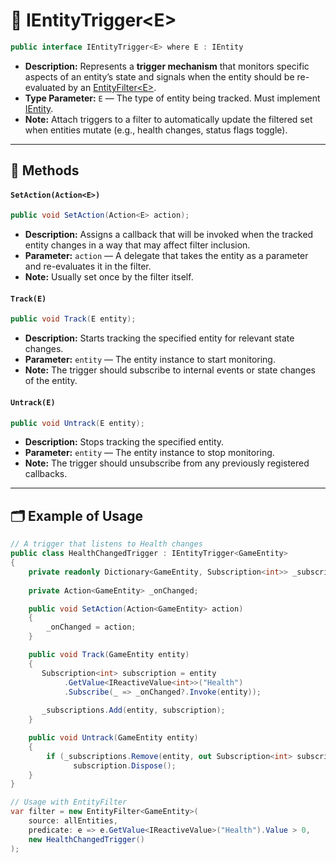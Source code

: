 # 🧩 IEntityTrigger\<E>

```csharp
public interface IEntityTrigger<E> where E : IEntity
```

- **Description:** Represents a **trigger mechanism** that monitors specific aspects of an entity’s state and signals
  when the entity should be re-evaluated by an [EntityFilter\<E>](EntityFilter%601.md).
- **Type Parameter:** `E` — The type of entity being tracked. Must implement [IEntity](../Entities/IEntity.md).
- **Note:** Attach triggers to a filter to automatically update the filtered set when entities mutate (e.g., health
  changes, status flags toggle).

---

## 🏹 Methods

#### `SetAction(Action<E>)`

```csharp
public void SetAction(Action<E> action);
```

- **Description:** Assigns a callback that will be invoked when the tracked entity changes in a way that may affect
  filter inclusion.
- **Parameter:** `action` — A delegate that takes the entity as a parameter and re-evaluates it in the filter.
- **Note:** Usually set once by the filter itself.

#### `Track(E)`

```csharp
public void Track(E entity);
```

- **Description:** Starts tracking the specified entity for relevant state changes.
- **Parameter:** `entity` — The entity instance to start monitoring.
- **Note:** The trigger should subscribe to internal events or state changes of the entity.

#### `Untrack(E)`

```csharp
public void Untrack(E entity);
```

- **Description:** Stops tracking the specified entity.
- **Parameter:** `entity` — The entity instance to stop monitoring.
- **Note:** The trigger should unsubscribe from any previously registered callbacks.

---

## 🗂 Example of Usage

```csharp
// A trigger that listens to Health changes
public class HealthChangedTrigger : IEntityTrigger<GameEntity>
{
    private readonly Dictionary<GameEntity, Subscription<int>> _subscriptions = new();
    
    private Action<GameEntity> _onChanged;

    public void SetAction(Action<GameEntity> action)
    {
        _onChanged = action;
    }

    public void Track(GameEntity entity)
    {
       Subscription<int> subscription = entity
            .GetValue<IReactiveValue<int>>("Health")
            .Subscribe(_ => _onChanged?.Invoke(entity));
        
       _subscriptions.Add(entity, subscription);
    }

    public void Untrack(GameEntity entity)
    {
        if (_subscriptions.Remove(entity, out Subscription<int> subscription))
              subscription.Dispose();
    }
}
```

```csharp
// Usage with EntityFilter
var filter = new EntityFilter<GameEntity>(
    source: allEntities,
    predicate: e => e.GetValue<IReactiveValue>("Health").Value > 0,
    new HealthChangedTrigger()
);
```
